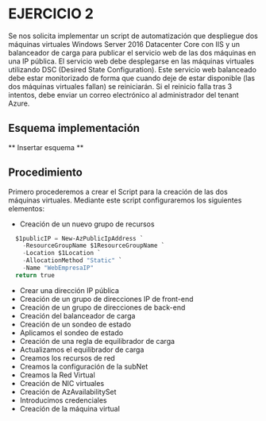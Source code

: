 # EJERCICIO 2

Se nos solicita implementar un script de automatización que despliegue dos máquinas virtuales Windows Server 2016 Datacenter Core con IIS y un balanceador de carga para publicar el servicio web de las dos máquinas en una IP pública. El servicio web debe desplegarse en las máquinas virtuales utilizando DSC (Desired State Configuration). Este servicio web balanceado debe estar monitorizado de forma que cuando deje de estar disponible (las dos máquinas virtuales fallan) se reiniciarán. Si el reinicio falla tras 3 intentos, debe enviar un correo electrónico al administrador del tenant Azure.

## Esquema implementación

** Insertar esquema **

## Procedimiento

Primero procederemos a crear el Script para la creación de las dos máquinas virtuales. Mediante este script configuraremos los siguientes elementos:

* Creación de un nuevo grupo de recursos

```Powershell
  $1publicIP = New-AzPublicIpAddress `
    -ResourceGroupName $1ResourceGroupName `
    -Location $1Location `
    -AllocationMethod "Static" `
    -Name "WebEmpresaIP"
  return true
```
* Crear una dirección IP pública
* Creación de un grupo de direcciones IP de front-end
* Creación de un grupo de direcciones de back-end
* Creación del balanceador de carga
* Creación de un sondeo de estado
* Aplicamos el sondeo de estado
* Creación de una regla de equilibrador de carga
* Actualizamos el equilibrador de carga
* Creamos los recursos de red
* Creamos la configuración de la subNet
* Creamos la Red Virtual
* Creación de NIC virtuales
* Creación de AzAvailabilitySet
* Introducimos credenciales
* Creación de la máquina virtual
